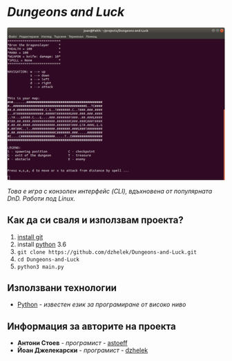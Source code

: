 # *Dungeons and Luck*

![outlook](outlook/outlook.png)

*Това е игра с конзолен интерфейс (CLI), вдъхновена от популярната DnD. Работи под Linux.*

## Как да си сваля и използвам проекта?

1) [install git](https://www.linode.com/docs/development/version-control/how-to-install-git-on-linux-mac-and-windows/)
2) install [python](https://www.python.org/downloads/release/python-369/) 3.6
3) `git clone https://github.com/dzhelek/Dungeons-and-Luck.git`
4) `cd Dungeons-and-Luck`
5) `python3 main.py`

## Използвани технологии

* [Python](https://www.python.org/) - *известен език за програмиране от високо ниво*

## Информация за авторите на проекта

* **Антони Стоев** - *програмист* - [astoeff](https://github.com/astoeff)
* **Йоан Джелекарски** - *програмист* - [dzhelek](https://github.com/dzhelek)

